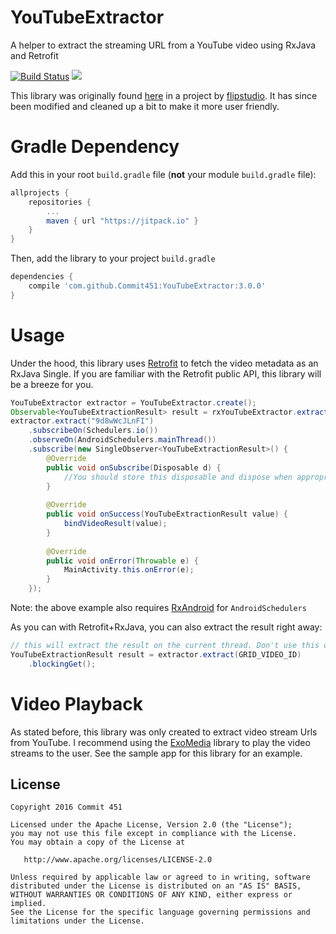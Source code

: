 # YouTubeExtractor
A helper to extract the streaming URL from a YouTube video using RxJava and Retrofit

[![Build Status](https://travis-ci.org/Commit451/YouTubeExtractor.svg?branch=master)](https://travis-ci.org/Commit451/YouTubeExtractor)
[![](https://jitpack.io/v/Commit451/YouTubeExtractor.svg)](https://jitpack.io/#Commit451/YouTubeExtractor)

This library was originally found [here](https://github.com/flipstudio/YouTubeExtractor) in a project by [flipstudio](https://github.com/flipstudio). It has since been modified and cleaned up a bit to make it more user friendly.

# Gradle Dependency

Add this in your root `build.gradle` file (**not** your module `build.gradle` file):

```gradle
allprojects {
	repositories {
		...
		maven { url "https://jitpack.io" }
	}
}
```

Then, add the library to your project `build.gradle`
```gradle
dependencies {
    compile 'com.github.Commit451:YouTubeExtractor:3.0.0'
}
```

# Usage
Under the hood, this library uses [Retrofit](http://square.github.io/retrofit/) to fetch the video metadata as an RxJava Single. If you are familiar with the Retrofit public API, this library will be a breeze for you.

```java
YouTubeExtractor extractor = YouTubeExtractor.create();
Observable<YouTubeExtractionResult> result = rxYouTubeExtractor.extract("9d8wWcJLnFI");
extractor.extract("9d8wWcJLnFI")
    .subscribeOn(Schedulers.io())
    .observeOn(AndroidSchedulers.mainThread())
    .subscribe(new SingleObserver<YouTubeExtractionResult>() {
        @Override
        public void onSubscribe(Disposable d) {
            //You should store this disposable and dispose when appropriate
        }
    
        @Override
        public void onSuccess(YouTubeExtractionResult value) {
            bindVideoResult(value);
        }
    
        @Override
        public void onError(Throwable e) {
            MainActivity.this.onError(e);
        }
    });
```
Note: the above example also requires [RxAndroid](https://github.com/ReactiveX/RxAndroid) for `AndroidSchedulers`

As you can with Retrofit+RxJava, you can also extract the result right away:
```java
// this will extract the result on the current thread. Don't use this on the main thread!
YouTubeExtractionResult result = extractor.extract(GRID_VIDEO_ID)
    .blockingGet();
```

# Video Playback
As stated before, this library was only created to extract video stream Urls from YouTube. I recommend using the [ExoMedia](https://github.com/brianwernick/ExoMedia) library to play the video streams to the user. See the sample app for this library for an example.

License
--------

    Copyright 2016 Commit 451

    Licensed under the Apache License, Version 2.0 (the "License");
    you may not use this file except in compliance with the License.
    You may obtain a copy of the License at

       http://www.apache.org/licenses/LICENSE-2.0

    Unless required by applicable law or agreed to in writing, software
    distributed under the License is distributed on an "AS IS" BASIS,
    WITHOUT WARRANTIES OR CONDITIONS OF ANY KIND, either express or implied.
    See the License for the specific language governing permissions and
    limitations under the License.
